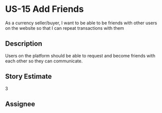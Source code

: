# US-15 Add Friends

As a currency seller/buyer, I want to be able to be friends with other users on the website so that I can repeat transactions with them

## Description

Users on the platform should be able to request and become friends with each other so they can communicate.

## Story Estimate

3

## Assignee